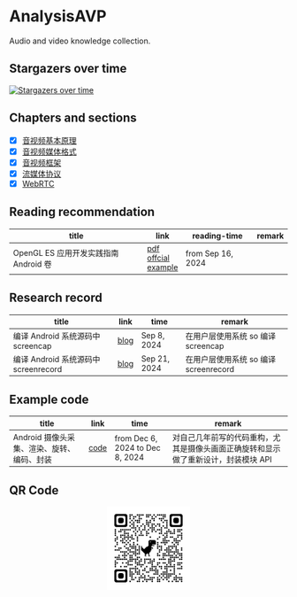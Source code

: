 # AnalysisAVP

Audio and video knowledge collection.

## Stargazers over time

[![Stargazers over time](https://starchart.cc/gongluck/AnalysisAVP.svg)](https://starchart.cc/gongluck/AnalysisAVP)

## Chapters and sections

- [x] [音视频基本原理](./音视频基本原理.md)
- [x] [音视频媒体格式](./音视频媒体格式.md)
- [x] [音视频框架](./音视频框架.md)
- [x] [流媒体协议](./流媒体协议.md)
- [x] [WebRTC](./webrtc/README.md)

## Reading recommendation

| title                                 | link                                                                                                                                                                                                                                                                                                                                                                                                                                             | reading-time      | remark |
| ------------------------------------- | ------------------------------------------------------------------------------------------------------------------------------------------------------------------------------------------------------------------------------------------------------------------------------------------------------------------------------------------------------------------------------------------------------------------------------------------------ | ----------------- | ------ |
| OpenGL ES 应用开发实践指南 Android 卷 | [pdf](https://github.com/gongluck/documents/blob/main/%E9%9F%B3%E8%A7%86%E9%A2%91/OpenGL%20ES%E5%BA%94%E7%94%A8%E5%BC%80%E5%8F%91%E5%AE%9E%E8%B7%B5%E6%8C%87%E5%8D%97%20%20Android%E5%8D%B7%20%5B%EF%BC%88%E7%BE%8E%EF%BC%89KevinBrothaler%E8%91%97%5D.pdf)<br/>[offcial](https://pragprog.com/titles/kbogla/opengl-es-2-for-android/)<br/>[example](https://github.com/gongluck/AnalysisAVP/tree/master/example/android/opengles/opengles-java) | from Sep 16, 2024 |        |

## Research record

| title                                | link                                               | time         | remark                                |
| ------------------------------------ | -------------------------------------------------- | ------------ | ------------------------------------- |
| 编译 Android 系统源码中 screencap    | [blog](https://gongluck.github.io/av/screencap)    | Sep 8, 2024  | 在用户层使用系统 so 编译 screencap    |
| 编译 Android 系统源码中 screenrecord | [blog](https://gongluck.github.io/av/screenrecord) | Sep 21, 2024 | 在用户层使用系统 so 编译 screenrecord |

## Example code

| title                                      | link                                        | time                            | remark                                                                             |
| ------------------------------------------ | ------------------------------------------- | ------------------------------- | ---------------------------------------------------------------------------------- |
| Android 摄像头采集、渲染、旋转、编码、封装 | [code](./example/android/camera/app-camera) | from Dec 6, 2024 to Dec 8, 2024 | 对自己几年前写的代码重构，尤其是摄像头画面正确旋转和显示做了重新设计，封装模块 API |

## QR Code

<center class ='img'>
<img src="./AnalysisAVP.png" width="150" height="150" />
</center>
